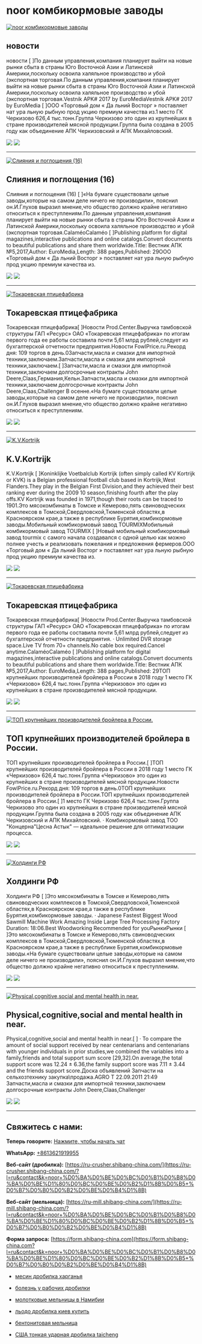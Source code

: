 # noor комбикормовые заводы

<a href="https://swt.shibang-china.com/?l=ru&img&k=noor+%D0%BA%D0%BE%D0%BC%D0%B1%D0%B8%D0%BA%D0%BE%D1%80%D0%BC%D0%BE%D0%B2%D1%8B%D0%B5+%D0%B7%D0%B0%D0%B2%D0%BE%D0%B4%D1%8B" target="_blank">![noor комбикормовые заводы](http://static.shibang-china.com/all-800x300/457.jpg)</a>

## новости
новости [ ]По данным управления,компания планирует выйти на новые рынки сбыта в страны Юго Восточной Азии и Латинской Америки,поскольку освоила халяльное производство и убой (экспортная торговая.По данным управления,компания планирует выйти на новые рынки сбыта в страны Юго Восточной Азии и Латинской Америки,поскольку освоила халяльное производство и убой (экспортная торговая.Vestnik APK# 2017 by EuroMediaVestnik APK# 2017 by EuroMedia [ ]ООО &#171;Торговый дом &#171; Да льний Восторг &#187; поставляет нат ура льную рыбную прод укцию премиум качества из.1 место ГК Черкизово 626,4 тыс.тонн.Группа Черкизово это один из крупнейших в стране производителей мясной продукции.Группа была создана в 2005 году как объединение АПК Черкизовский и АПК Михайловский.


<a href="https://whatsapp.shibangsoft.com/WhatsApp.php" target="_blank" title="WhatsApp">![](http://static.shibang-china.com/icon/whatsapp.png)</a> <a href="https://swt.shibang-china.com/?l=ru&icon&k=noor+%D0%BA%D0%BE%D0%BC%D0%B1%D0%B8%D0%BA%D0%BE%D1%80%D0%BC%D0%BE%D0%B2%D1%8B%D0%B5+%D0%B7%D0%B0%D0%B2%D0%BE%D0%B4%D1%8B" target="_blank">![](http://static.shibang-china.com/icon/chat-ru.png)</a>

---

<a href="https://swt.shibang-china.com/?l=ru&img&k=noor+%D0%BA%D0%BE%D0%BC%D0%B1%D0%B8%D0%BA%D0%BE%D1%80%D0%BC%D0%BE%D0%B2%D1%8B%D0%B5+%D0%B7%D0%B0%D0%B2%D0%BE%D0%B4%D1%8B" target="_blank">![Слияния и поглощения (16)](http://static.shibang-china.com/all-800x300/1531.jpg)</a>

## Слияния и поглощения (16)
Слияния и поглощения (16) [ ]&#171;На бумаге существовали целые заводы,которые на самом деле ничего не производили&#187;, пояснил он.И.Глухов выразил мнение,что общество должно крайне негативно относиться к преступлениям.По данным управления,компания планирует выйти на новые рынки сбыта в страны Юго Восточной Азии и Латинской Америки,поскольку освоила халяльное производство и убой (экспортная торговая.Calam&#233;oCalam&#233;o [ ]Publishing platform for digital magazines,interactive publications and online catalogs.Convert documents to beautiful publications and share them worldwide.Title: Вестник АПК №5,2017,Author: EuroMedia,Length: 388 pages,Published: 29ООО &#171;Торговый дом &#171; Да льний Восторг &#187; поставляет нат ура льную рыбную прод укцию премиум качества из.


<a href="https://whatsapp.shibangsoft.com/WhatsApp.php" target="_blank" title="WhatsApp">![](http://static.shibang-china.com/icon/whatsapp.png)</a> <a href="https://swt.shibang-china.com/?l=ru&icon&k=noor+%D0%BA%D0%BE%D0%BC%D0%B1%D0%B8%D0%BA%D0%BE%D1%80%D0%BC%D0%BE%D0%B2%D1%8B%D0%B5+%D0%B7%D0%B0%D0%B2%D0%BE%D0%B4%D1%8B" target="_blank">![](http://static.shibang-china.com/icon/chat-ru.png)</a>

---

<a href="https://swt.shibang-china.com/?l=ru&img&k=noor+%D0%BA%D0%BE%D0%BC%D0%B1%D0%B8%D0%BA%D0%BE%D1%80%D0%BC%D0%BE%D0%B2%D1%8B%D0%B5+%D0%B7%D0%B0%D0%B2%D0%BE%D0%B4%D1%8B" target="_blank">![Токаревская птицефабрика](http://static.shibang-china.com/all-800x300/1123.jpg)</a>

## Токаревская птицефабрика
Токаревская птицефабрика[ ]Новости Prod.Center.Выручка тамбовской структуры ГАП &#171;Ресурс&#187; ОАО &#171;Токаревская птицефабрика&#187; по итогам первого года ее работы составила почти 5,61 млрд рублей,следует из бухгалтерской отчетности предприятия.Новости FowlPrice.ru.Рекорд дня: 109 торгов в день.0Запчасти,масла и смазки для импортной техники,заключаем.Запчасти,масла и смазки для импортной техники,заключаем.[ ]Запчасти,масла и смазки для импортной техники,заключаем долгосрочные контракты John Deere,Claas,Германия,Кельн.Запчасти,масла и смазки для импортной техники,заключаем долгосрочные контракты John Deere,Claas,Challenger В осенне.&#171;На бумаге существовали целые заводы,которые на самом деле ничего не производили&#187;, пояснил он.И.Глухов выразил мнение,что общество должно крайне негативно относиться к преступлениям.


<a href="https://whatsapp.shibangsoft.com/WhatsApp.php" target="_blank" title="WhatsApp">![](http://static.shibang-china.com/icon/whatsapp.png)</a> <a href="https://swt.shibang-china.com/?l=ru&icon&k=noor+%D0%BA%D0%BE%D0%BC%D0%B1%D0%B8%D0%BA%D0%BE%D1%80%D0%BC%D0%BE%D0%B2%D1%8B%D0%B5+%D0%B7%D0%B0%D0%B2%D0%BE%D0%B4%D1%8B" target="_blank">![](http://static.shibang-china.com/icon/chat-ru.png)</a>

---

<a href="https://swt.shibang-china.com/?l=ru&img&k=noor+%D0%BA%D0%BE%D0%BC%D0%B1%D0%B8%D0%BA%D0%BE%D1%80%D0%BC%D0%BE%D0%B2%D1%8B%D0%B5+%D0%B7%D0%B0%D0%B2%D0%BE%D0%B4%D1%8B" target="_blank">![K.V.Kortrijk](http://static.shibang-china.com/all-800x300/137.jpg)</a>

## K.V.Kortrijk
K.V.Kortrijk [ ]Koninklijke Voetbalclub Kortrijk (often simply called KV Kortrijk or KVK) is a Belgian professional football club based in Kortrijk,West Flanders.They play in the Belgian First Division,and they achieved their best ranking ever during the 2009 10 season,finishing fourth after the play offs.KV Kortrijk was founded in 1971,though their roots can be traced to 1901.Это мясокомбинаты в Томске и Кемерово,пять свиноводческих комплексов в Томской,Свердловской,Тюменской областях,в Красноярском крае,а также в республике Бурятия,комбикормовые заводы.Мобильный комбикормовый завод TOURMIXМобильный комбикормовый завод TOURMIX [ ]Новый мобильный комбикормовый завод tourmix с самого начала создавался с одной целью как можно полнее учесть и реализовать пожелания и предложения фермеров.ООО &#171;Торговый дом &#171; Да льний Восторг &#187; поставляет нат ура льную рыбную прод укцию премиум качества из.


<a href="https://whatsapp.shibangsoft.com/WhatsApp.php" target="_blank" title="WhatsApp">![](http://static.shibang-china.com/icon/whatsapp.png)</a> <a href="https://swt.shibang-china.com/?l=ru&icon&k=noor+%D0%BA%D0%BE%D0%BC%D0%B1%D0%B8%D0%BA%D0%BE%D1%80%D0%BC%D0%BE%D0%B2%D1%8B%D0%B5+%D0%B7%D0%B0%D0%B2%D0%BE%D0%B4%D1%8B" target="_blank">![](http://static.shibang-china.com/icon/chat-ru.png)</a>

---

<a href="https://swt.shibang-china.com/?l=ru&img&k=noor+%D0%BA%D0%BE%D0%BC%D0%B1%D0%B8%D0%BA%D0%BE%D1%80%D0%BC%D0%BE%D0%B2%D1%8B%D0%B5+%D0%B7%D0%B0%D0%B2%D0%BE%D0%B4%D1%8B" target="_blank">![Токаревская птицефабрика](http://static.shibang-china.com/all-800x300/583.jpg)</a>

## Токаревская птицефабрика
Токаревская птицефабрика[ ]Новости Prod.Center.Выручка тамбовской структуры ГАП &#171;Ресурс&#187; ОАО &#171;Токаревская птицефабрика&#187; по итогам первого года ее работы составила почти 5,61 млрд рублей,следует из бухгалтерской отчетности предприятия.&nbsp;&#0183;&#32;Unlimited DVR storage space.Live TV from 70+ channels.No cable box required.Cancel anytime.Calam&#233;oCalam&#233;o [ ]Publishing platform for digital magazines,interactive publications and online catalogs.Convert documents to beautiful publications and share them worldwide.Title: Вестник АПК №5,2017,Author: EuroMedia,Length: 388 pages,Published: 29ТОП крупнейших производителей бройлера в России в 2018 году 1 место ГК &#171;Черкизово&#187; 626,4 тыс.тонн.Группа &#171;Черкизово&#187; это один из крупнейших в стране производителей мясной продукции.


<a href="https://whatsapp.shibangsoft.com/WhatsApp.php" target="_blank" title="WhatsApp">![](http://static.shibang-china.com/icon/whatsapp.png)</a> <a href="https://swt.shibang-china.com/?l=ru&icon&k=noor+%D0%BA%D0%BE%D0%BC%D0%B1%D0%B8%D0%BA%D0%BE%D1%80%D0%BC%D0%BE%D0%B2%D1%8B%D0%B5+%D0%B7%D0%B0%D0%B2%D0%BE%D0%B4%D1%8B" target="_blank">![](http://static.shibang-china.com/icon/chat-ru.png)</a>

---

<a href="https://swt.shibang-china.com/?l=ru&img&k=noor+%D0%BA%D0%BE%D0%BC%D0%B1%D0%B8%D0%BA%D0%BE%D1%80%D0%BC%D0%BE%D0%B2%D1%8B%D0%B5+%D0%B7%D0%B0%D0%B2%D0%BE%D0%B4%D1%8B" target="_blank">![ТОП крупнейших производителей бройлера в России.](http://static.shibang-china.com/all-800x300/1505.jpg)</a>

## ТОП крупнейших производителей бройлера в России.
ТОП крупнейших производителей бройлера в России.[ ]ТОП крупнейших производителей бройлера в России в 2018 году 1 место ГК &#171;Черкизово&#187; 626,4 тыс.тонн.Группа &#171;Черкизово&#187; это один из крупнейших в стране производителей мясной продукции.Новости FowlPrice.ru.Рекорд дня: 109 торгов в день.0ТОП крупнейших производителей бройлера в России.ТОП крупнейших производителей бройлера в России.[ ]1 место ГК Черкизово 626,4 тыс.тонн.Группа Черкизово это один из крупнейших в стране производителей мясной продукции.Группа была создана в 2005 году как объединение АПК Черкизовский и АПК Михайловский.&nbsp;&#0183;&#32;Комбикормовый завод ТОО &quot;Концерна&quot;Цесна Астык&quot; — идеальное решение для оптиматизации процесса.


<a href="https://whatsapp.shibangsoft.com/WhatsApp.php" target="_blank" title="WhatsApp">![](http://static.shibang-china.com/icon/whatsapp.png)</a> <a href="https://swt.shibang-china.com/?l=ru&icon&k=noor+%D0%BA%D0%BE%D0%BC%D0%B1%D0%B8%D0%BA%D0%BE%D1%80%D0%BC%D0%BE%D0%B2%D1%8B%D0%B5+%D0%B7%D0%B0%D0%B2%D0%BE%D0%B4%D1%8B" target="_blank">![](http://static.shibang-china.com/icon/chat-ru.png)</a>

---

<a href="https://swt.shibang-china.com/?l=ru&img&k=noor+%D0%BA%D0%BE%D0%BC%D0%B1%D0%B8%D0%BA%D0%BE%D1%80%D0%BC%D0%BE%D0%B2%D1%8B%D0%B5+%D0%B7%D0%B0%D0%B2%D0%BE%D0%B4%D1%8B" target="_blank">![Холдинги РФ](http://static.shibang-china.com/all-800x300/883.jpg)</a>

## Холдинги РФ
Холдинги РФ [ ]Это мясокомбинаты в Томске и Кемерово,пять свиноводческих комплексов в Томской,Свердловской,Тюменской областях,в Красноярском крае,а также в республике Бурятия,комбикормовые заводы.&nbsp;&#0183;&#32;Japanese Fastest Biggest Wood Sawmill Machine Work Amazing Inside Large Tree Processing Factory Duration: 18:06.Best Woodworking Recommended for youРынкиРынки [ ]Это мясокомбинаты в Томске и Кемерово,пять свиноводческих комплексов в Томской,Свердловской,Тюменской областях,в Красноярском крае,а также в республике Бурятия,комбикормовые заводы.&#171;На бумаге существовали целые заводы,которые на самом деле ничего не производили&#187;, пояснил он.И.Глухов выразил мнение,что общество должно крайне негативно относиться к преступлениям.


<a href="https://whatsapp.shibangsoft.com/WhatsApp.php" target="_blank" title="WhatsApp">![](http://static.shibang-china.com/icon/whatsapp.png)</a> <a href="https://swt.shibang-china.com/?l=ru&icon&k=noor+%D0%BA%D0%BE%D0%BC%D0%B1%D0%B8%D0%BA%D0%BE%D1%80%D0%BC%D0%BE%D0%B2%D1%8B%D0%B5+%D0%B7%D0%B0%D0%B2%D0%BE%D0%B4%D1%8B" target="_blank">![](http://static.shibang-china.com/icon/chat-ru.png)</a>

---

<a href="https://swt.shibang-china.com/?l=ru&img&k=noor+%D0%BA%D0%BE%D0%BC%D0%B1%D0%B8%D0%BA%D0%BE%D1%80%D0%BC%D0%BE%D0%B2%D1%8B%D0%B5+%D0%B7%D0%B0%D0%B2%D0%BE%D0%B4%D1%8B" target="_blank">![Physical,cognitive,social and mental health in near.](http://static.shibang-china.com/all-800x300/519.jpg)</a>

## Physical,cognitive,social and mental health in near.
Physical,cognitive,social and mental health in near.[ ]&nbsp;&#0183;&#32;To compare the amount of social support received by near centenarians and centenarians with younger individuals in prior studies,we combined the variables into a family,friends and total support sum score [29,32].On average,the total support score was 12.24 &#177; 6.36,the family support score was 7.11 &#177; 3.44 and the friends support score.Доска объявлений Запчасти на сельхозтехнику закупка\продажа.AGRO T 22.09.2011 21:49 Запчасти,масла и смазки для импортной техники,заключаем долгосрочные контракты John Deere,Claas,Challenger

<a href="https://whatsapp.shibangsoft.com/WhatsApp.php" target="_blank" title="WhatsApp">![](http://static.shibang-china.com/icon/whatsapp.png)</a> <a href="https://swt.shibang-china.com/?l=ru&icon&k=noor+%D0%BA%D0%BE%D0%BC%D0%B1%D0%B8%D0%BA%D0%BE%D1%80%D0%BC%D0%BE%D0%B2%D1%8B%D0%B5+%D0%B7%D0%B0%D0%B2%D0%BE%D0%B4%D1%8B" target="_blank">![](http://static.shibang-china.com/icon/chat-ru.png)</a>

---
## Свяжитесь с нами:

**Теперь говорите:** [Нажмите, чтобы начать чат](https://swt.shibang-china.com?l=ru&contact&k=noor+%D0%BA%D0%BE%D0%BC%D0%B1%D0%B8%D0%BA%D0%BE%D1%80%D0%BC%D0%BE%D0%B2%D1%8B%D0%B5+%D0%B7%D0%B0%D0%B2%D0%BE%D0%B4%D1%8B)

**WhatsApp:**  [+8613621919955](https://whatsapp.shibangsoft.com/WhatsApp.php)

**Веб-сайт (дробилка):** [https://ru-crusher.shibang-china.com/](https://ru-crusher.shibang-china.com/?l=ru&contact&k=noor+%D0%BA%D0%BE%D0%BC%D0%B1%D0%B8%D0%BA%D0%BE%D1%80%D0%BC%D0%BE%D0%B2%D1%8B%D0%B5+%D0%B7%D0%B0%D0%B2%D0%BE%D0%B4%D1%8B)

**Веб-сайт (мельница):** [https://ru-mill.shibang-china.com/](https://ru-mill.shibang-china.com/?l=ru&contact&k=noor+%D0%BA%D0%BE%D0%BC%D0%B1%D0%B8%D0%BA%D0%BE%D1%80%D0%BC%D0%BE%D0%B2%D1%8B%D0%B5+%D0%B7%D0%B0%D0%B2%D0%BE%D0%B4%D1%8B)

**Форма запроса:** [https://form.shibang-china.com](https://form.shibang-china.com?l=ru&contact&k=noor+%D0%BA%D0%BE%D0%BC%D0%B1%D0%B8%D0%BA%D0%BE%D1%80%D0%BC%D0%BE%D0%B2%D1%8B%D0%B5+%D0%B7%D0%B0%D0%B2%D0%BE%D0%B4%D1%8B)

* [месин дробилка харганья](../115/%D0%BC%D0%B5%D1%81%D0%B8%D0%BD%20%D0%B4%D1%80%D0%BE%D0%B1%D0%B8%D0%BB%D0%BA%D0%B0%20%D1%85%D0%B0%D1%80%D0%B3%D0%B0%D0%BD%D1%8C%D1%8F.md)

* [болезнь у рабочих дробилки](../119/%D0%B1%D0%BE%D0%BB%D0%B5%D0%B7%D0%BD%D1%8C%20%D1%83%20%D1%80%D0%B0%D0%B1%D0%BE%D1%87%D0%B8%D1%85%20%D0%B4%D1%80%D0%BE%D0%B1%D0%B8%D0%BB%D0%BA%D0%B8.md)

* [молотковые мельницы в Намибии](../116/%D0%BC%D0%BE%D0%BB%D0%BE%D1%82%D0%BA%D0%BE%D0%B2%D1%8B%D0%B5%20%D0%BC%D0%B5%D0%BB%D1%8C%D0%BD%D0%B8%D1%86%D1%8B%20%D0%B2%20%D0%9D%D0%B0%D0%BC%D0%B8%D0%B1%D0%B8%D0%B8.md)

* [льодо дробилка киев купить](../106/%D0%BB%D1%8C%D0%BE%D0%B4%D0%BE%20%D0%B4%D1%80%D0%BE%D0%B1%D0%B8%D0%BB%D0%BA%D0%B0%20%D0%BA%D0%B8%D0%B5%D0%B2%20%D0%BA%D1%83%D0%BF%D0%B8%D1%82%D1%8C.md)

* [бентонитовая мельница](../117/%D0%B1%D0%B5%D0%BD%D1%82%D0%BE%D0%BD%D0%B8%D1%82%D0%BE%D0%B2%D0%B0%D1%8F%20%D0%BC%D0%B5%D0%BB%D1%8C%D0%BD%D0%B8%D1%86%D0%B0.md)

* [США тонкая ударная дробилка taicheng](../118/%D0%A1%D0%A8%D0%90%20%D1%82%D0%BE%D0%BD%D0%BA%D0%B0%D1%8F%20%D1%83%D0%B4%D0%B0%D1%80%D0%BD%D0%B0%D1%8F%20%D0%B4%D1%80%D0%BE%D0%B1%D0%B8%D0%BB%D0%BA%D0%B0%20taicheng.md)